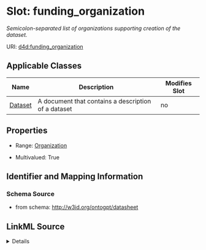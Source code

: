 

# Slot: funding_organization


_Semicolon-separated list of organizations supporting creation of the dataset._



URI: [d4d:funding_organization](http://w3id.org/ontogpt/datasheetfunding_organization)



<!-- no inheritance hierarchy -->





## Applicable Classes

| Name | Description | Modifies Slot |
| --- | --- | --- |
| [Dataset](Dataset.md) | A document that contains a description of a dataset |  no  |







## Properties

* Range: [Organization](Organization.md)

* Multivalued: True





## Identifier and Mapping Information







### Schema Source


* from schema: http://w3id.org/ontogpt/datasheet




## LinkML Source

<details>
```yaml
name: funding_organization
description: Semicolon-separated list of organizations supporting creation of the
  dataset.
from_schema: http://w3id.org/ontogpt/datasheet
rank: 1000
multivalued: true
alias: funding_organization
owner: Dataset
domain_of:
- Dataset
range: Organization

```
</details>